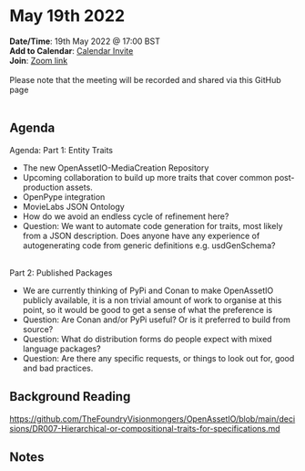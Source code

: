 # May 19th 2022

**Date/Time**: 19th May 2022 @ 17:00 BST <br>
**Add to Calendar**: [Calendar Invite](https://calendar.google.com/event?action=TEMPLATE&tmeid=N2cxZmpvaDl0aXE4NGluajJ0dnFqOWdjbTJfMjAyMjAyMTBUMTcwMDAwWiBjX28wMG9ka3FlbzJnY3Zua2dmMGg3bjUzdjBvQGc&tmsrc=c_o00odkqeo2gcvnkgf0h7n53v0o%40group.calendar.google.com&scp=ALL) <br>
**Join**: [Zoom link](https://thefoundry.zoom.us/j/97582912679)
<br><br>
Please note that the meeting will be recorded and shared via this GitHub page
<br><br>
## Agenda
Agenda:
Part 1: Entity Traits
* The new OpenAssetIO-MediaCreation Repository
* Upcoming collaboration to build up more traits that cover common post-production assets.
* OpenPype integration
* MovieLabs JSON Ontology
* How do we avoid an endless cycle of refinement here?
* Question: We want to automate code generation for traits, most likely from a JSON description. Does anyone have any experience of autogenerating code from generic definitions e.g. usdGenSchema?
<br> <br>

Part 2: Published Packages
* We are currently thinking of PyPi and Conan to make OpenAssetIO publicly available, it is a non trivial amount of work to organise at this point, so it would be good to get a sense of what the preference is
* Question: Are Conan and/or PyPi useful? Or is it preferred to build from source?
* Question: What do distribution forms do people expect with mixed language packages?
* Question: Are there any specific requests, or things to look out for, good and bad practices.

## Background Reading

https://github.com/TheFoundryVisionmongers/OpenAssetIO/blob/main/decisions/DR007-Hierarchical-or-compositional-traits-for-specifications.md

## Notes


